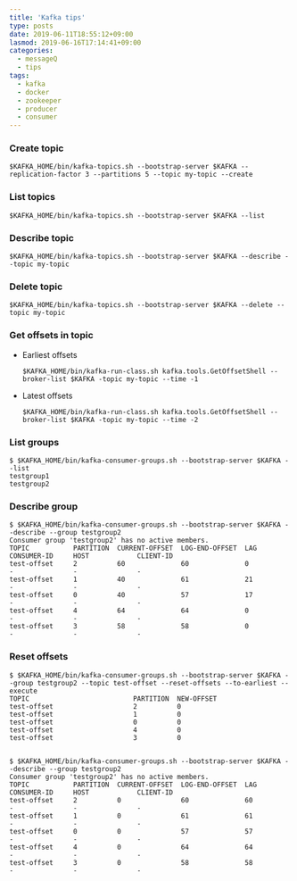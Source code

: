 ```yaml
---
title: 'Kafka tips'
type: posts
date: 2019-06-11T18:55:12+09:00
lasmod: 2019-06-16T17:14:41+09:00
categories:
  - messageQ
  - tips
tags:
  - kafka
  - docker
  - zookeeper
  - producer
  - consumer
---
```


### Create topic

    $KAFKA_HOME/bin/kafka-topics.sh --bootstrap-server $KAFKA --replication-factor 3 --partitions 5 --topic my-topic --create

### List topics

    $KAFKA_HOME/bin/kafka-topics.sh --bootstrap-server $KAFKA --list

### Describe topic

    $KAFKA_HOME/bin/kafka-topics.sh --bootstrap-server $KAFKA --describe --topic my-topic
    
### Delete topic
    
    $KAFKA_HOME/bin/kafka-topics.sh --bootstrap-server $KAFKA --delete --topic my-topic

### Get offsets in topic

* Earliest offsets
    
    ```
    $KAFKA_HOME/bin/kafka-run-class.sh kafka.tools.GetOffsetShell --broker-list $KAFKA -topic my-topic --time -1
    ```

* Latest offsets

    ```
    $KAFKA_HOME/bin/kafka-run-class.sh kafka.tools.GetOffsetShell --broker-list $KAFKA -topic my-topic --time -2
    ```
    
### List groups

    $ $KAFKA_HOME/bin/kafka-consumer-groups.sh --bootstrap-server $KAFKA --list
    testgroup1
    testgroup2

### Describe group

    $ $KAFKA_HOME/bin/kafka-consumer-groups.sh --bootstrap-server $KAFKA --describe --group testgroup2
    Consumer group 'testgroup2' has no active members.
    TOPIC           PARTITION  CURRENT-OFFSET  LOG-END-OFFSET  LAG             CONSUMER-ID     HOST            CLIENT-ID
    test-offset     2          60              60              0               -               -               -
    test-offset     1          40              61              21              -               -               -
    test-offset     0          40              57              17              -               -               -
    test-offset     4          64              64              0               -               -               -
    test-offset     3          58              58              0               -               -               -
    
### Reset offsets

    $ $KAFKA_HOME/bin/kafka-consumer-groups.sh --bootstrap-server $KAFKA --group testgroup2 --topic test-offset --reset-offsets --to-earliest --execute
    TOPIC                          PARTITION  NEW-OFFSET
    test-offset                    2          0
    test-offset                    1          0
    test-offset                    0          0
    test-offset                    4          0
    test-offset                    3          0


    $ $KAFKA_HOME/bin/kafka-consumer-groups.sh --bootstrap-server $KAFKA --describe --group testgroup2
    Consumer group 'testgroup2' has no active members.
    TOPIC           PARTITION  CURRENT-OFFSET  LOG-END-OFFSET  LAG             CONSUMER-ID     HOST            CLIENT-ID
    test-offset     2          0               60              60              -               -               -
    test-offset     1          0               61              61              -               -               -
    test-offset     0          0               57              57              -               -               -
    test-offset     4          0               64              64              -               -               -
    test-offset     3          0               58              58              -               -               -